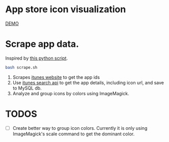 # App store icon visualization

[DEMO]()

# Scrape app data.

Inspired by [this python script](http://blog.singhanuvrat.com/tech/crawl-itunes-appstore-to-get-list-of-all-apps).

```bash
bash scrape.sh
```

1. Scrapes [itunes website](https://itunes.apple.com/us/genre/ios/id36?mt=8) to get the app ids
2. Use [itunes search api](https://www.apple.com/itunes/affiliates/resources/documentation/itunes-store-web-service-search-api.html) to get the app details, including icon url, and save to MySQL db.
3. Analyze and group icons by colors using ImageMagick.

# TODOS
- [ ] Create better way to group icon colors. Currently it is only using ImageMagick's scale command to get the dominant color.


